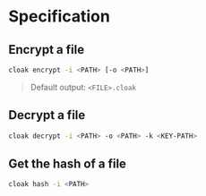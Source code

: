 # Specification

## Encrypt a file 
```bash
cloak encrypt -i <PATH> [-o <PATH>]
```
> Default output: `<FILE>.cloak` 

## Decrypt a file
```bash
cloak decrypt -i <PATH> -o <PATH> -k <KEY-PATH>
```

## Get the hash of a file
```bash
cloak hash -i <PATH>
```
